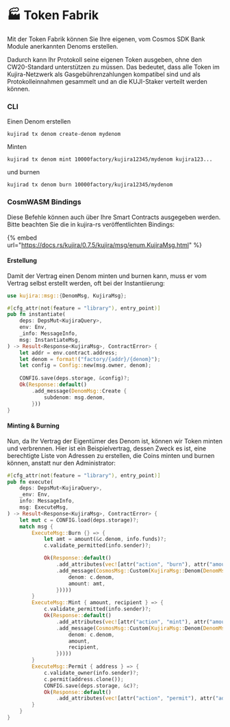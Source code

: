 # 🏭 Token Fabrik

Mit der Token Fabrik können Sie Ihre eigenen, vom Cosmos SDK Bank Module anerkannten Denoms erstellen.&#x20;

Dadurch kann Ihr Protokoll seine eigenen Token ausgeben, ohne den CW20-Standard unterstützen zu müssen. Das bedeutet, dass alle Token im Kujira-Netzwerk als Gasgebührenzahlungen kompatibel sind und als Protokolleinnahmen gesammelt und an die KUJI-Staker verteilt werden können.&#x20;

### CLI

Einen Denom erstellen

```
kujirad tx denom create-denom mydenom
```

Minten

```
kujirad tx denom mint 10000factory/kujira12345/mydenom kujira123...
```

und burnen

```
kujirad tx denom burn 10000factory/kujira12345/mydenom 
```

### CosmWASM Bindings

Diese Befehle können auch über Ihre Smart Contracts ausgegeben werden. Bitte beachten Sie die in kujira-rs veröffentlichten Bindings:&#x20;

{% embed url="https://docs.rs/kujira/0.7.5/kujira/msg/enum.KujiraMsg.html" %}

#### Erstellung

Damit der Vertrag einen Denom minten und burnen kann, muss er vom Vertrag selbst erstellt werden, oft bei der Instantiierung:&#x20;

```rust
use kujira::msg::{DenomMsg, KujiraMsg};

#[cfg_attr(not(feature = "library"), entry_point)]
pub fn instantiate(
    deps: DepsMut<KujiraQuery>,
    env: Env,
    _info: MessageInfo,
    msg: InstantiateMsg,
) -> Result<Response<KujiraMsg>, ContractError> {
    let addr = env.contract.address;
    let denom = format!("factory/{addr}/{denom}");
    let config = Config::new(msg.owner, denom);
    
    CONFIG.save(deps.storage, &config)?;
    Ok(Response::default()
        .add_message(DenomMsg::Create {
            subdenom: msg.denom,
        }))
}
```

#### Minting & Burning

Nun, da Ihr Vertrag der Eigentümer des Denom ist, können wir Token minten und verbrennen. Hier ist ein Beispielvertrag, dessen Zweck es ist, eine berechtigte Liste von Adressen zu erstellen, die Coins minten und burnen können, anstatt nur den Administrator:

```rust
#[cfg_attr(not(feature = "library"), entry_point)]
pub fn execute(
    deps: DepsMut<KujiraQuery>,
    _env: Env,
    info: MessageInfo,
    msg: ExecuteMsg,
) -> Result<Response<KujiraMsg>, ContractError> {
    let mut c = CONFIG.load(deps.storage)?;
    match msg {
        ExecuteMsg::Burn {} => {
            let amt = amount(&c.denom, info.funds)?;
            c.validate_permitted(info.sender)?;

            Ok(Response::default()
                .add_attributes(vec![attr("action", "burn"), attr("amount", amt)])
                .add_message(CosmosMsg::Custom(KujiraMsg::Denom(DenomMsg::Burn {
                    denom: c.denom,
                    amount: amt,
                }))))
        }
        ExecuteMsg::Mint { amount, recipient } => {
            c.validate_permitted(info.sender)?;
            Ok(Response::default()
                .add_attributes(vec![attr("action", "mint"), attr("amount", amount)])
                .add_message(CosmosMsg::Custom(KujiraMsg::Denom(DenomMsg::Mint {
                    denom: c.denom,
                    amount,
                    recipient,
                }))))
        }
        ExecuteMsg::Permit { address } => {
            c.validate_owner(info.sender)?;
            c.permit(address.clone());
            CONFIG.save(deps.storage, &c)?;
            Ok(Response::default()
                .add_attributes(vec![attr("action", "permit"), attr("address", address)]))
        }
    }
}
```
